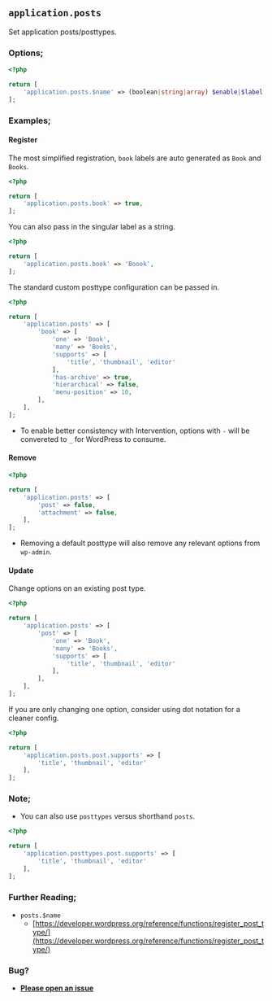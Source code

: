 ## `application.posts`

Set application posts/posttypes.

### Options;

```php
<?php

return [
    'application.posts.$name' => (boolean|string|array) $enable|$label|$config,
];
```

### Examples;

#### Register

The most simplified registration, `book` labels are auto generated as `Book` and `Books`.

```php
<?php

return [
    'application.posts.book' => true,
];
```

You can also pass in the singular label as a string.

```php
<?php

return [
    'application.posts.book' => 'Boook',
];
```

The standard custom posttype configuration can be passed in. 

```php
<?php

return [
    'application.posts' => [
        'book' => [
            'one' => 'Book',
            'many' => 'Books',
            'supports' => [
                'title', 'thumbnail', 'editor'
            ],
            'has-archive' => true,
            'hierarchical' => false,
            'menu-position' => 10,
        ],
    ],
];
```

* To enable better consistency with Intervention, options with `-` will be convereted to `_` for WordPress to consume.

#### Remove

```php
<?php

return [
    'application.posts' => [
        'post' => false,
        'attachment' => false,
    ],
];
```

* Removing a default posttype will also remove any relevant options from `wp-admin`.

#### Update

Change options on an existing post type.

```php
<?php

return [
    'application.posts' => [
        'post' => [
            'one' => 'Book',
            'many' => 'Books',
            'supports' => [
                'title', 'thumbnail', 'editor'
            ],
        ],
    ],
];
```

If you are only changing one option, consider using dot notation for a cleaner config. 

```php
<?php

return [
    'application.posts.post.supports' => [
        'title', 'thumbnail', 'editor'
    ],
];
```

### Note;

* You can also use `posttypes` versus shorthand `posts`.

```php
<?php

return [
    'application.posttypes.post.supports' => [
        'title', 'thumbnail', 'editor'
    ],
];
```

### Further Reading;

* `posts.$name`
    * [https://developer.wordpress.org/reference/functions/register_post_type/](https://developer.wordpress.org/reference/functions/register_post_type/)

### Bug?

* **[Please open an issue](https://github.com/soberwp/intervention/issues/new?title=[application.posts]&labels=bug&assignees=darrenjacoby)**